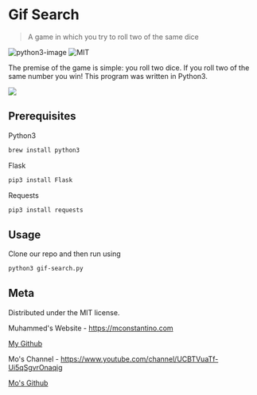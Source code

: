 # Gif Search

> A game in which you try to roll two of the same dice 

![python3-image]
![MIT]


The premise of the game is simple: you roll two dice. If you roll two of the same number you win! This program was written in Python3.

![](header.png)



## Prerequisites
Python3
```sh
brew install python3
```

Flask
```sh
pip3 install Flask
```

Requests
```sh
pip3 install requests
```


## Usage

Clone our repo and then run using

```sh
python3 gif-search.py
```



## Meta

Distributed under the MIT license.

Muhammed's Website - https://mconstantino.com

[My Github](https://github.com/apologeticaly/)

Mo's Channel - https://www.youtube.com/channel/UCBTVuaTf-Ui5qSgvrOnaqig

[Mo's Github](https://github.com/mdrame)


<!-- Markdown link & img dfn's -->
[python3-image]: https://img.shields.io/badge/-python3-brightgreen
[MIT]: https://img.shields.io/badge/License-MIT-blue
